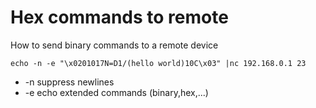 # Hex commands to remote
How to send binary commands to a remote device
```
echo -n -e "\x0201017N=D1/(hello world)10C\x03" |nc 192.168.0.1 23
```
- -n suppress newlines
- -e echo extended commands (binary,hex,...)

